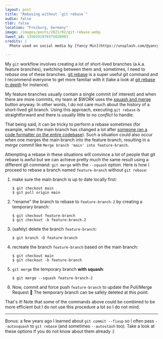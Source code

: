 ```yaml
---
layout: post
title: "Rebasing without `git rebase`"
audio: false
tldr: false
location: "Freiburg, Germany"
image: /images/posts/2021/02/git-rebase.webp
tweet_id: 1356591979375828993
credits: |
  Photo used on social media by [Yancy Min](https://unsplash.com/@yancymin).

---
```


My `git` workflow involves creating a lot of short-lived branches (a.k.a.
feature branches), switching between them and, sometimes, I need to _rebase_ one
of these branches. [git rebase](https://git-scm.com/docs/git-rebase) is a super
useful git command and I recommend everyone to get more familiar with it (take a
look at [git rebase in depth](https://git-rebase.io) for instance).

My feature branches usually contain a single commit (of interest) and when there
are more commits, my team at $WORK uses the [squash and
merge](https://docs.github.com/en/github/collaborating-with-issues-and-pull-requests/about-pull-request-merges#squash-and-merge-your-pull-request-commits)
button anyway. In other words, I do not care much about the history of a
short-lived git branch. Using this approach, executing `git rebase` is
straightforward and there is usually little to no _conflict_ to handle.

That being said, it can be tricky to perform a rebase sometimes (for example,
when the main branch has changed a lot after [someone ran a code formatter on
the entire codebase](https://twitter.com/couac/status/1336738803453714434)).
Such a situation could also occur when one merges the main branch into the
feature branch, resulting in a _merge commit_ like `Merge branch 'main' into
feature-branch`.

Attempting a rebase in these situations will convince a lot of people that git
rebase is awful but we can achieve pretty much the same result using a different
git command: `git merge` with the `--squash` option. Here is how I proceed to
rebase a branch named `feature-branch` without `git rebase`:

1. make sure the main branch is up to date locally first:

    ```text
    $ git checkout main
    $ git pull origin main
    ```

2. "rename" the branch to rebase to `feature-branch-2` by creating a temporary
   branch:

    ```text
    $ git checkout feature-branch
    $ git checkout -b feature-branch-2
    ```

3. (safely) delete the branch `feature-branch`:

    ```text
    $ git branch -D feature-branch
    ```

4. recreate the branch `feature-branch` based on the main branch:

    ```text
    $ git checkout main
    $ git checkout -b feature-branch
    ```

5. `git merge` the temporary branch **with squash**:

    ```text
    $ git merge --squash feature-branch-2
    ```

6. Now, commit and force push `feature-branch` to update the Pull/Merge Request
   🎉 The temporary branch can be safely deleted at this point.

That's it! Note that some of the commands above could be combined to be more
efficient but I do not use this procedure a lot so I do not mind.

---

Bonus: a few years ago I learned about `git commit --fixup` so I often pass
`--autosquash` to `git rebase` (and sometimes `--autostash` too). Take a look at
these options if you do not know about them already :)
